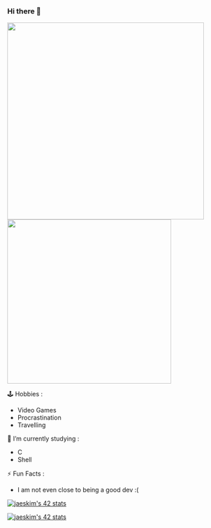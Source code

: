 ### Hi there 👋

<img src="https://github-readme-stats.vercel.app/api?username=Ascriipt&show_icons=true&theme=chartreuse_dark&?count_private=true&include_all_commits=true" length="100" width="450"> <img src="https://github-readme-stats.vercel.app/api/top-langs/?username=Ascriipt&layout=compact&theme=chartreuse_dark" length="100" width="375">

 🕹️ Hobbies : <br>
 -  Video Games
 -  Procrastination
 -  Travelling <br>
 
 🧠 I’m currently studying : <br>
  - C <br>
  - Shell <br>	

 ⚡ Fun Facts : <br>
  - I am not even close to being a good dev :( <br>

[![jaeskim's 42 stats](https://badge42.herokuapp.com/api/stats/maparigi?privacyEmail=true&privacyName=false)](https://github.com/Ascriipt)

[![jaeskim's 42 stats](https://badge42.herokuapp.com/api/stats/maparigi?cursus=C%20Piscine&privacyEmail=false&privacyName=true)](https://github.com/Ascriipt)


<!--
**Ascriipt/ascriipt** is a ✨ _special_ ✨ repository because its `README.md` (this file) appears on your GitHub profile.

Here are some ideas to get you started:

- 🔭 I’m currently working on ...
- 🌱 I’m currently learning ...
- 👯 I’m looking to collaborate on ...
- 🤔 I’m looking for help with ...
- 💬 Ask me about ...
- 📫 How to reach me: ...
- 😄 Pronouns: ...
- ⚡ Fun fact: ...
-->
